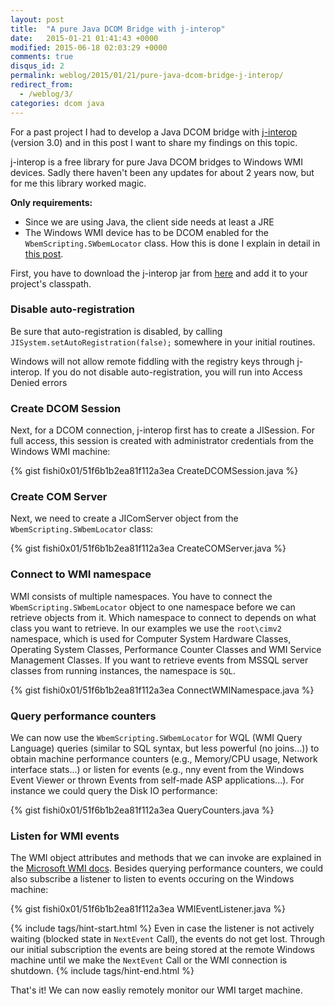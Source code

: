 ```yaml
---
layout: post
title:  "A pure Java DCOM Bridge with j-interop"
date:   2015-01-21 01:41:43 +0000
modified: 2015-06-18 02:03:29 +0000 
comments: true
disqus_id: 2
permalink: weblog/2015/01/21/pure-java-dcom-bridge-j-interop/
redirect_from:
  - /weblog/3/
categories: dcom java
---
```


For a past project I had to develop a Java DCOM bridge with [j-interop][j-interop] (version 3.0) and in this post I want to share my findings on this topic. 

j-interop is a free library for pure Java DCOM bridges to Windows WMI devices. 
Sadly there haven't been any updates for about 2 years now, but for me this library worked magic.<!--more-->

**Only requirements:**

* Since we are using Java, the client side needs at least a JRE
* The Windows WMI device has to be DCOM enabled for the `WbemScripting.SWbemLocator` class. 
How this is done I explain in detail in [this post][blog-enable-dcom].

First, you have to download the j-interop jar from [here][j-interop-jar] and add it to your project's classpath. 

### Disable auto-registration ###
Be sure that auto-registration is disabled, by calling `JISystem.setAutoRegistration(false);` somewhere in your initial routines.

Windows will not allow remote fiddling with the registry keys through j-interop. 
If you do not disable auto-registration, you will run into Access Denied errors

### Create DCOM Session ###
Next, for a DCOM connection, j-interop first has to create a JISession. 
For full access, this session is created with administrator credentials from the Windows WMI machine:

{% gist fishi0x01/51f6b1b2ea81f112a3ea CreateDCOMSession.java %}

### Create COM Server ###
Next, we need to create a JIComServer object from the `WbemScripting.SWbemLocator` class: 

{% gist fishi0x01/51f6b1b2ea81f112a3ea CreateCOMServer.java %}

### Connect to WMI namespace ###
WMI consists of multiple namespaces. 
You have to connect the `WbemScripting.SWbemLocator` object to one namespace before we can retrieve objects from it. 
Which namespace to connect to depends on what class you want to retrieve. 
In our examples we use the `root\cimv2` namespace, which is used for Computer System Hardware Classes, Operating System Classes, Performance Counter Classes and WMI Service Management Classes. 
If you want to retrieve events from MSSQL server classes from running instances, the namespace is `SQL`. 

{% gist fishi0x01/51f6b1b2ea81f112a3ea ConnectWMINamespace.java %}

### Query performance counters ###
We can now use the `WbemScripting.SWbemLocator` for WQL (WMI Query Language) queries (similar to SQL syntax, but less powerful (no joins...)) to obtain machine performance counters (e.g., Memory/CPU usage, Network interface stats...) or listen for events (e.g., nny event from the Windows Event Viewer or thrown Events from self-made ASP applications...). 
For instance we could query the Disk IO performance: 

{% gist fishi0x01/51f6b1b2ea81f112a3ea QueryCounters.java %}

### Listen for WMI events ###
The WMI object attributes and methods that we can invoke are explained in the [Microsoft WMI docs][microsoft-wmi-docs]. 
Besides querying performance counters, we could also subscribe a listener to listen to events occuring on the Windows machine:

{% gist fishi0x01/51f6b1b2ea81f112a3ea WMIEventListener.java %}

{% include tags/hint-start.html %}
Even in case the listener is not actively waiting (blocked state in `NextEvent` Call), the events do not get lost. 
Through our initial subscription the events are being stored at the remote Windows machine until we make the `NextEvent` Call or the WMI connection is shutdown. 
{% include tags/hint-end.html %}

That's it! We can now easliy remotely monitor our WMI target machine.


[blog-enable-dcom]: http://fishi.devtail.com/weblog/2/
[j-interop]: http://j-interop.org/
[j-interop-jar]: http://sourceforge.net/projects/j-interop/files/
[microsoft-wmi-docs]: https://msdn.microsoft.com/en-us/library/aa394388%28v=vs.85%29.aspx
